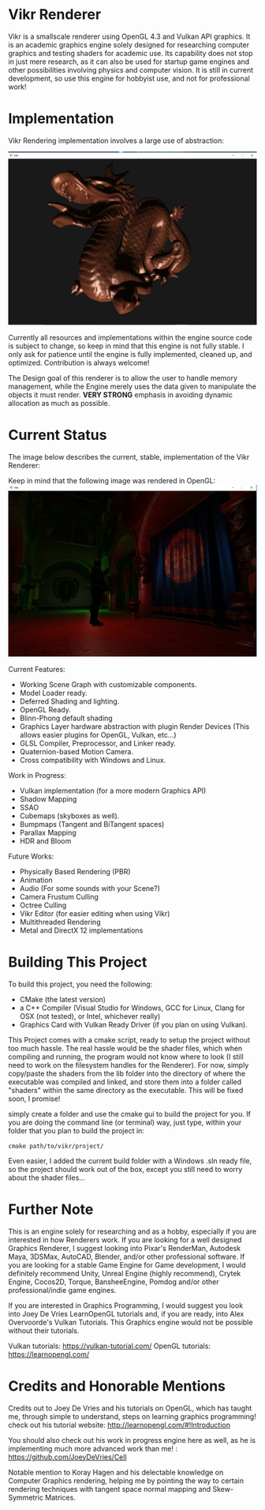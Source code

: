 # Vikr Renderer
Vikr is a smallscale renderer using OpenGL 4.3 and Vulkan API graphics. It is an academic graphics
engine solely designed for researching computer graphics and testing shaders for academic use. Its
capability does not stop in just mere research, as it can also be used for startup game engines and
other possibilities involving physics and computer vision. It is still in current development, so use 
this engine for hobbyist use, and not for professional work!

# Implementation
Vikr Rendering implementation involves a large use of abstraction:
  
![alt tag](https://raw.githubusercontent.com/Cheezboiger/vikr/master/samples/dragon_ex.png)
  
Currently all resources and implementations within the engine source code is subject to change,
so keep in mind that this engine is not fully stable. I only ask for patience until the engine is fully implemented, cleaned up,
and optimized. Contribution is always welcome!
  
The Design goal of this renderer is to allow the user to handle memory management, while the Engine merely uses the data
given to manipulate the objects it must render. **VERY STRONG** emphasis in avoiding dynamic allocation as much as possible.

# Current Status

The image below describes the current, stable, implementation of the Vikr Renderer:
  
Keep in mind that the following image was rendered in OpenGL:
![alt tag](https://raw.githubusercontent.com/Cheezboiger/vikr/master/samples/deferred_sample.png)

Current Features:
  - Working Scene Graph with customizable components.
  - Model Loader ready.
  - Deferred Shading and lighting.
  - OpenGL Ready.
  - Blinn-Phong default shading
  - Graphics Layer hardware abstraction with plugin Render Devices (This allows easier plugins for OpenGL, Vulkan, etc...)
  - GLSL Compiler, Preprocessor, and Linker ready.
  - Quaternion-based Motion Camera.
  - Cross compatibility with Windows and Linux.
  
Work in Progress:
  - Vulkan implementation (for a more modern Graphics API)
  - Shadow Mapping
  - SSAO
  - Cubemaps (skyboxes as well).
  - Bumpmaps (Tangent and BiTangent spaces)
  - Parallax Mapping
  - HDR and Bloom

Future Works:
  - Physically Based Rendering (PBR)
  - Animation
  - Audio (For some sounds with your Scene?)
  - Camera Frustum Culling
  - Octree Culling
  - Vikr Editor (for easier editing when using Vikr)
  - Multithreaded Rendering
  - Metal and DirectX 12 implementations
    
# Building This Project
To build this project, you need the following:
  - CMake (the latest version)
  - a C++ Compiler (Visual Studio for Windows, GCC for Linux, Clang for OSX (not tested), or Intel, whichever really)
  - Graphics Card with Vulkan Ready Driver (if you plan on using Vulkan).

This Project comes with a cmake script, ready to setup the project without too much hassle. The real hassle would be the 
shader files, which when compiling and running, the program would not know where to look (I still need to work on the 
filesystem handles for the Renderer). For now, simply copy/paste the shaders from the lib folder into the directory of where the 
executable was compiled and linked, and store them into a folder called "shaders" within the same directory as the executable.
This will be fixed soon, I promise! 

simply create a folder and use the cmake gui to build the project for you. If you are doing the command line (or terminal) way,
just type, within your folder that you plan to build the project in:

```
cmake path/to/vikr/project/
```
  
Even easier, I added the current build folder with a Windows .sln ready file, so the project should work out of the box, except you still need to worry about the shader files...

# Further Note
This is an engine solely for researching and as a hobby, especially if you are interested in how Renderers work. If you are looking for a well designed Graphics Renderer, I suggest looking into Pixar's RenderMan, Autodesk Maya, 3DSMax, AutoCAD, Blender, and/or other professional software. If you are looking for a stable Game Engine for Game development, I would definitely recommend Unity, Unreal Engine (highly recommend), Crytek Engine, Cocos2D, Torque, BansheeEngine, Pomdog and/or other professional/indie game engines. 
  
If you are interested in Graphics Programming, I would suggest you look into Joey De Vries LearnOpenGL tutorials and, if you are ready, into Alex Overvoorde's Vulkan Tutorials. This Graphics engine would not be possible without their tutorials.
  
Vulkan tutorials: https://vulkan-tutorial.com/
OpenGL tutorials: https://learnopengl.com/
  
# Credits and Honorable Mentions
Credits out to Joey De Vries and his tutorials on OpenGL, which has taught me,
through simple to understand, steps on learning graphics programming! check
out his tutorial website: http://learnopengl.com/#!Introduction
  
You should also check out his work in progress engine here as well, as he is implementing
much more advanced work than me! : https://github.com/JoeyDeVries/Cell
  
Notable mention to Koray Hagen and his delectable knowledge on Computer Graphics rendering,
helping me by pointing the way to certain rendering techniques with tangent space normal
mapping and Skew-Symmetric Matrices.
